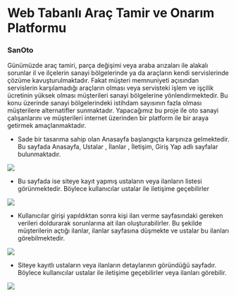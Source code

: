 # Web Tabanlı Araç Tamir ve Onarım Platformu
### SanOto

Günümüzde araç tamiri, parça değişimi veya araba arızaları ile alakalı sorunlar il ve ilçelerin sanayi bölgelerinde ya da araçların kendi servislerinde çözüme kavuşturulmaktadır. Fakat müşteri memnuniyeti açısından servislerin karşılamadığı araçların olması veya servisteki işlem ve işçilik ücretinin yüksek olması müşterileri sanayi bölgelerine yönlendirmektedir. Bu konu üzerinde sanayi bölgelerindeki istihdam sayısının fazla olması müşterilere alternatifler sunmaktadır. Yapacağımız bu proje ile oto sanayi çalışanlarını ve müşterileri internet üzerinden bir platform ile bir araya getirmek amaçlanmaktadır.



- Sade bir tasarıma sahip olan Anasayfa başlangıçta karşınıza gelmektedir. Bu sayfada Anasayfa, Ustalar , İlanlar , İletişim, Giriş Yap adlı sayfalar bulunmaktadır.

![](https://i.hizliresim.com/PZOkKu.jpg)


- Bu sayfada ise siteye kayıt yapmış ustaların veya ilanların listesi görünmektedir. Böylece kullanıcılar ustalar ile iletişime geçebilirler 

![](https://i.hizliresim.com/Gh2RjJ.jpg)


- Kullanıcılar girişi yapıldıktan sonra kişi ilan verme sayfasındaki gereken verileri doldurarak sorunlarına ait ilan oluşturabilirler. Bu şekilde müşterilerin açtığı ilanlar, ilanlar sayfasına düşmekte ve ustalar bu ilanları görebilmektedir. 

![](https://i.hizliresim.com/aYOgGT.jpg)


- Siteye kayıtlı ustaların veya ilanların detaylarının göründüğü sayfadır. Böylece kullanıcılar ustalar ile iletişime geçebilirler veya ilanları görebilir.

![](https://i.hizliresim.com/HA1xc6.jpg)


